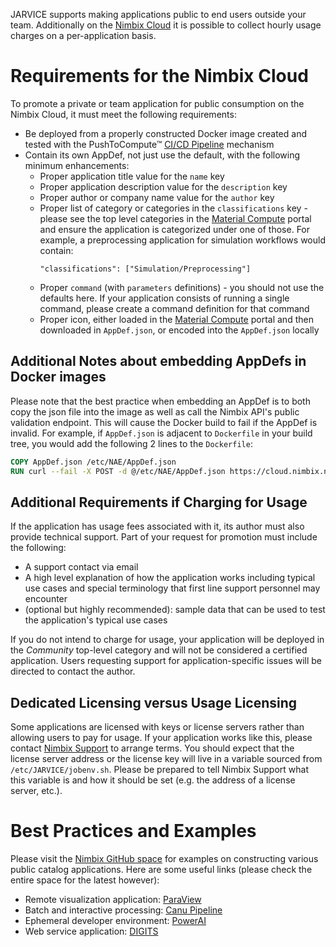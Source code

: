 JARVICE supports making applications public to end users outside your team.  Additionally on the [Nimbix Cloud](https://www.nimbix.net) it is possible to collect hourly usage charges on a per-application basis.

# Requirements for the Nimbix Cloud

To promote a private or team application for public consumption on the Nimbix Cloud, it must meet the following requirements:

- Be deployed from a properly constructed Docker image created and tested with the PushToCompute&trade; [CI/CD Pipeline](cicd.md) mechanism
- Contain its own AppDef, not just use the default, with the following minimum enhancements:
    - Proper application title value for the ```name``` key
    - Proper application description value for the ```description``` key
    - Proper author or company name value for the ```author``` key
    - Proper list of category or categories in the ```classifications``` key - please see the top level categories in the [Material Compute](https://mc.jarvice.com) portal and ensure the application is categorized under one of those.  For example, a preprocessing application for simulation workflows would contain:
        ```
        "classifications": ["Simulation/Preprocessing"]
        ```
    - Proper ```command``` (with ```parameters``` definitions) - you should not use the defaults here.  If your application consists of running a single command, please create a command definition for that command
    - Proper icon, either loaded in the [Material Compute](https://mc.jarvice.com) portal and then downloaded in ```AppDef.json```, or encoded into the ```AppDef.json``` locally

## Additional Notes about embedding AppDefs in Docker images

Please note that the best practice when embedding an AppDef is to both copy the json file into the image as well as call the Nimbix API's public validation endpoint.  This will cause the Docker build to fail if the AppDef is invalid.  For example, if ```AppDef.json``` is adjacent to ```Dockerfile``` in your build tree, you would add the following 2 lines to the ```Dockerfile```:

```Dockerfile
COPY AppDef.json /etc/NAE/AppDef.json
RUN curl --fail -X POST -d @/etc/NAE/AppDef.json https://cloud.nimbix.net/api/jarvice/validate
```

## Additional Requirements if Charging for Usage

If the application has usage fees associated with it, its author must also provide technical support.  Part of your request for promotion must include the following:

- A support contact via email
- A high level explanation of how the application works including typical use cases and special terminology that first line support personnel may encounter
- (optional but highly recommended): sample data that can be used to test the application's typical use cases

If you do not intend to charge for usage, your application will be deployed in the *Community* top-level category and will not be considered a certified application.  Users requesting support for application-specific issues will be directed to contact the author.

## Dedicated Licensing versus Usage Licensing

Some applications are licensed with keys or license servers rather than allowing users to pay for usage.  If your application works like this, please contact [Nimbix Support](https://nimbix.zendesk.com) to arrange terms.  You should expect that the license server address or the license key will live in a variable sourced from ```/etc/JARVICE/jobenv.sh```.  Please be prepared to tell Nimbix Support what this variable is and how it should be set (e.g. the address of a license server, etc.).

# Best Practices and Examples

Please visit the [Nimbix GitHub space](https://github.com/nimbix) for examples on constructing various public catalog applications.  Here are some useful links (please check the entire space for the latest however):

- Remote visualization application: [ParaView](https://github.com/nimbix/app-paraview)
- Batch and interactive processing: [Canu Pipeline](https://github.com/nimbix/app-canupipeline)
- Ephemeral developer environment: [PowerAI](https://github.com/nimbix/powerai)
- Web service application: [DIGITS](https://github.com/nimbix/app-digits)

